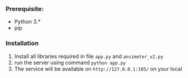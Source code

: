 
### Prerequisite:
- Python 3.*
- pip

### Installation
1. Install all libraries required in file `app.py` and `ansimeter_v2.py`
2. run the server using command `python app.py`
3. The service will be available on `http://127.0.0.1:105/` on your local
